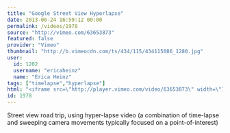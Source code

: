 ```yaml
---
title: "Google Street View Hyperlapse"
date: 2013-06-24 16:59:12 00:00
permalink: /videos/1978
source: "http://vimeo.com/63653873"
featured: false
provider: "Vimeo"
thumbnail: "http://b.vimeocdn.com/ts/434/115/434115086_1280.jpg"
user:
  id: 1202
  username: "ericaheinz"
  name: "Erica Heinz"
tags: ["timelapse","hyperlapse"]
html: "<iframe src=\"http://player.vimeo.com/video/63653873\" width=\"1280\" height=\"720\" frameborder=\"0\" webkitAllowFullScreen mozallowfullscreen allowFullScreen></iframe>"
id: 1978
---
```


Street view road trip, using hyper-lapse video (a combination of time-lapse and sweeping camera movements typically focused on a point-of-interest)